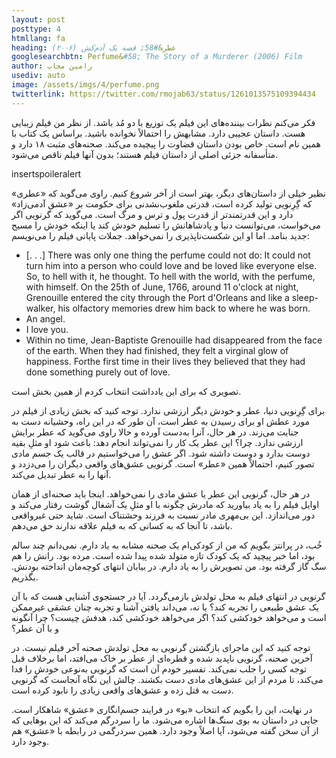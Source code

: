 ```yaml
---
layout: post
posttype: 4
htmllang: fa
heading: عطر&#58; قصه یک آدم‌کش (۲۰۰۶)
googlesearchbtn: Perfume&#58; The Story of a Murderer (2006) Film
author: رامین مجاب
usediv: auto
image: /assets/imgs/4/perfume.png
twitterlink: https://twitter.com/rmojab63/status/1261013575109394434
---
```


فکر می‌کنم نظرات بیننده‌های این فیلم یک توزیع با دو مُد باشد. از نظر من فیلم زیبایی هست. داستان عجیبی دارد. مشابهش را احتمالاً نخوانده باشید. براساس یک کتاب با همین نام است. خاص بودن داستان قضاوت را پیچیده می‌کند. صحنه‌های مثبت ۱۸ دارد و متأسفانه جزئی اصلی از داستان فیلم هستند؛ بدون آنها فیلم ناقص می‌شود.

insertspoileralert

نظیر خیلی از داستان‌های دیگر، بهتر است از آخر شروع کنیم. راوی می‌گوید که «عطری» که گِرِنویی تولید کرده است، قدرتی ملغوب‌نشدنی برای حکومت بر «عشق آدمی‌زاد» دارد و این قدرتمندتر از قدرت پول و ترس و مرگ است.  می‌گوید که گرنویی اگر می‌خواست، می‌توانست دنیا و پادشاهانش را تسلیم خودش کند یا اینکه خودش را مسیح جدید بنامد. اما او این شکست‌ناپذیری را نمی‌خواهد. جملات پایانی فیلم را می‌نویسم:

- [. . .] There was only one thing the perfume could not do: It could not turn him into a person who could love and be loved like everyone else. So, to hell with it, he thought. To hell with the world, with the perfume, with himself. On the 25th of June, 1766, around 11 o'clock at night, Grenouille entered the city through the Port d'Orleans and like a sleep-walker, his olfactory memories drew him back to where he was born.
- An angel.
- I love you.
- Within no time, Jean-Baptiste Grenouille had disappeared from the face of the earth. When they had finished, they felt a virginal glow of happiness. Forthe first time in their lives they believed that they had done something purely out of love.

تصویری که برای این یادداشت انتخاب کردم از همین بخش است. 
 
برای گِرِنویی دنیا، عطر و خودش دیگر ارزشی ندارد. توجه کنید که بخش زیادی از فیلم در مورد عطش او برای رسیدن به عطر است، آن طور که در این راه، وحشیانه دست به جنایت می‌زند. در هر حال، آنرا به‌دست آورده و حالا راوی می‌گوید که عطر برایش ارزشی ندارد. چرا؟ این عطر یک کار را نمی‌تواند انجام دهد: باعث شود او مثلِ بقیه دوست بدارد و دوست داشته شود. اگر عشق را می‌خواستیم در قالب یک جسم مادی تصور کنیم، احتمالاً همین «عطر» است. گرنویی عشق‌های واقعی دیگران را می‌دزدد و آنها را به عطر تبدیل می‌کند.

در هر حال،‌ گرنویی این عطر یا عشق مادی را نمی‌خواهد. اینجا باید صحنه‌ای از همان اوایل فیلم را به یاد بیاورید که مادرش چگونه با او مثلِ یک آشغال گوشت رفتار می‌کند و دور می‌اندازد. این بی‌مهری مادر نسبت به فرزند وحشتناک است. شاید حتی غیرواقعی باشد، تا آنجا که به کسانی که به فیلم علاقه ندارند حق می‌دهم.

خُب، در پرانتز بگویم که من از کودکی‌ام یک صحنه مشابه به یاد دارم. نمی‌دانم چند سالم بود، اما خبر پیچید که یک کودک تازه متولد شده پیدا شده است. مرده بود. رانش را هم سگ گاز گرفته بود. من تصویرش را به یاد دارم. در بیابان انتهای کوچه‌مان انداخته بودنش. بگذریم.

گرنویی در انتهای فیلم به محل تولدش بازمی‌گردد. آیا در جستجوی آشنایی هست که با آن یک عشق طبیعی را تجربه کند؟ یا نه، می‌داند یافتن آشنا و تجربه چنان عشقی غیرممکن است و می‌خواهد خودکشی کند؟ اگر می‌خواهد خودکشی کند، هدفش چیست؟ چرا آنگونه و با آن عطر؟

توجه کنید که این ماجرای بازگشتن گرنویی به محل تولدش صحنه آخر فیلم نیست. در آخرین صحنه، گرنویی ناپدید شده و قطره‌ای از عطر بر خاک می‌افتد، اما برخلاف قبل توجه کسی را جلب نمی‌کند. تفسیر خودم آن است که گرنویی به‌نوعی خودش را فدا می‌کند، تا مردم از این عشق‌های مادی دست بکشند. چالش این نگاه آنجاست که گرنویی دست به قتل زده و عشق‌های واقعی زیادی را نابود کرده است.
 
در نهایت، این را بگویم که انتخاب «بو» در فرایند جسم‌انگاری «عشق» شاهکار است. جایی در داستان به بوی سنگ‌ها اشاره می‌شود. ما را سردرگم می‌کند که این بوهایی که از آن سخن گفته می‌شود، آیا اصلاً وجود دارد. همین سردرگمی در رابطه با «عشق» هم وجود دارد.



